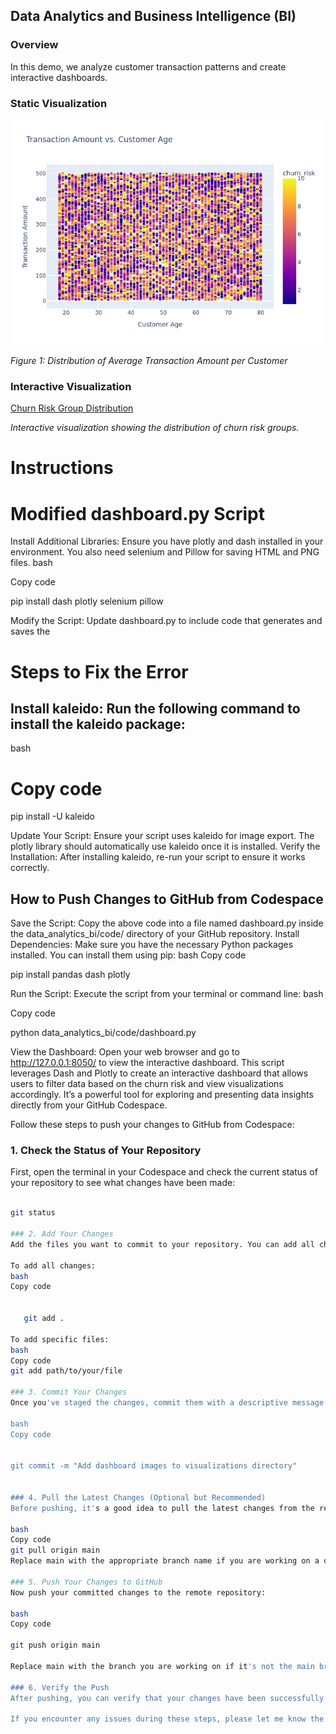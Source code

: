 ## Data Analytics and Business Intelligence (BI)

### Overview

In this demo, we analyze customer transaction patterns and create interactive dashboards.

### Static Visualization

![Dashboard Overview](visualizations/scatter_transaction_age.png)

*Figure 1: Distribution of Average Transaction Amount per Customer*

### Interactive Visualization

[Churn Risk Group Distribution](visualizations/scatter_transaction_age.html)


*Interactive visualization showing the distribution of churn risk groups.*

# Instructions



# Modified dashboard.py Script
Install Additional Libraries: Ensure you have plotly and dash installed in your environment. You also need selenium and Pillow for saving HTML and PNG files.
bash


Copy code

   pip install dash plotly selenium pillow
   
Modify the Script: Update dashboard.py to include code that generates and saves the 

# Steps to Fix the Error
## Install kaleido: Run the following command to install the kaleido package:
bash
# Copy code

  pip install -U kaleido

Update Your Script: Ensure your script uses kaleido for image export. The plotly library should automatically use kaleido once it is installed.
Verify the Installation: After installing kaleido, re-run your script to ensure it works correctly.
## How to Push Changes to GitHub from Codespace
Save the Script: Copy the above code into a file named dashboard.py inside the data_analytics_bi/code/ directory of your GitHub repository.
Install Dependencies: Make sure you have the necessary Python packages installed. You can install them using pip:
bash
Copy code
   
   
   pip install pandas dash plotly

   
Run the Script: Execute the script from your terminal or command line:
bash

Copy code

   python data_analytics_bi/code/dashboard.py
   
View the Dashboard: Open your web browser and go to http://127.0.0.1:8050/ to view the interactive dashboard.
This script leverages Dash and Plotly to create an interactive dashboard that allows users to filter data based on the churn risk and view visualizations accordingly. It’s a powerful tool for exploring and presenting data insights directly from your GitHub Codespace.


Follow these steps to push your changes to GitHub from Codespace:

### 1. Check the Status of Your Repository

First, open the terminal in your Codespace and check the current status of your repository to see what changes have been made:

```bash

git status

### 2. Add Your Changes
Add the files you want to commit to your repository. You can add all changes or specify particular files:

To add all changes:
bash
Copy code


   git add .

To add specific files:
bash
Copy code
git add path/to/your/file

### 3. Commit Your Changes
Once you've staged the changes, commit them with a descriptive message:

bash
Copy code


git commit -m "Add dashboard images to visualizations directory"


### 4. Pull the Latest Changes (Optional but Recommended)
Before pushing, it's a good idea to pull the latest changes from the remote repository to ensure that your local branch is up to date:

bash
Copy code
git pull origin main
Replace main with the appropriate branch name if you are working on a different branch.

### 5. Push Your Changes to GitHub
Now push your committed changes to the remote repository:

bash
Copy code

git push origin main

Replace main with the branch you are working on if it's not the main branch.

### 6. Verify the Push
After pushing, you can verify that your changes have been successfully pushed by checking your GitHub repository on the GitHub website.

If you encounter any issues during these steps, please let me know the specific error message, and I can help troubleshoot!
